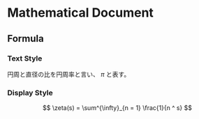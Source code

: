 # Mathematical Document

## Formula

### Text Style

円周と直径の比を円周率と言い、 $\pi$ と表す。

### Display Style

$$
\zeta(s) = \sum^{\infty}_{n = 1} \frac{1}{n ^ s}
$$
